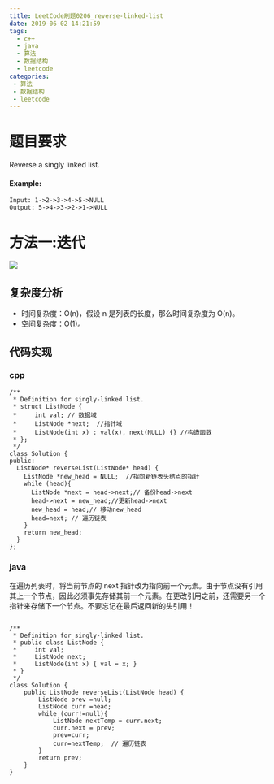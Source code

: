 ```yaml
---
title: LeetCode刷题0206_reverse-linked-list
date: 2019-06-02 14:21:59
tags: 
  - c++
  - java
  - 算法
  - 数据结构
  - leetcode
categories:
 - 算法
 - 数据结构
 - leetcode
---
```

# 题目要求
Reverse a singly linked list.
#### Example:
```
Input: 1->2->3->4->5->NULL
Output: 5->4->3->2->1->NULL
```

# 方法一:迭代

![](https://user-gold-cdn.xitu.io/2019/6/2/16b171160b8a2c9e?w=725&h=540&f=png&s=172835)

## 复杂度分析
- 时间复杂度：O(n)，假设 n 是列表的长度，那么时间复杂度为 O(n)。
- 空间复杂度：O(1)。

## 代码实现
### cpp
```
/**
 * Definition for singly-linked list.
 * struct ListNode {
 *     int val; // 数据域
 *     ListNode *next;  //指针域
 *     ListNode(int x) : val(x), next(NULL) {} //构造函数
 * };
 */
class Solution {
public:
  ListNode* reverseList(ListNode* head) {
    ListNode *new_head = NULL;  //指向新链表头结点的指针
    while (head){
      ListNode *next = head->next;// 备份head->next
      head->next = new_head;//更新head->next
      new_head = head;// 移动new_head
      head=next; // 遍历链表
    }
    return new_head;
  }
};
```
### java

在遍历列表时，将当前节点的 next 指针改为指向前一个元素。由于节点没有引用其上一个节点，因此必须事先存储其前一个元素。在更改引用之前，还需要另一个指针来存储下一个节点。不要忘记在最后返回新的头引用！
```

/**
 * Definition for singly-linked list.
 * public class ListNode {
 *     int val;
 *     ListNode next;
 *     ListNode(int x) { val = x; }
 * }
 */
class Solution {
    public ListNode reverseList(ListNode head) {
        ListNode prev =null;
        ListNode curr =head;
        while (curr!=null){
            ListNode nextTemp = curr.next;
            curr.next = prev;
            prev=curr;
            curr=nextTemp;  // 遍历链表
        }
        return prev;
    }
}
```
